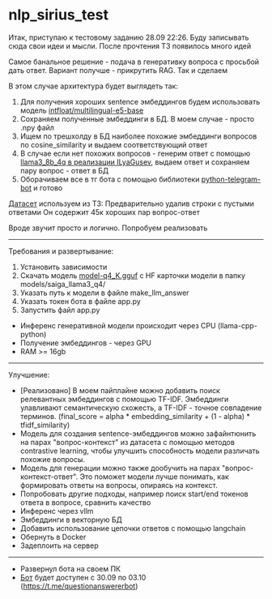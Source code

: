 # nlp_sirius_test

Итак, приступаю к тестовому заданию 28.09 22:26. Буду записывать сюда свои идеи и мысли. После прочтения ТЗ появилось много идей

Самое банальное решение - подача в генеративку вопроса с просьбой дать ответ. Вариант получше - прикрутить RAG. Так и сделаем

В этом случае архитектура будет выглядеть так:
1. Для получения хороших sentence эмбеддингов будем использовать модель [intfloat/multilingual-e5-base](https://huggingface.co/intfloat/multilingual-e5-base)
2. Сохраняем полученные эмбеддинги в БД. В моем случае - просто .npy файл
3. Ищем по трешхолду в БД наиболее похожие эмбеддинги вопросов по cosine_similarity и выдаем соответствующий ответ
4. В случае если нет похожих вопросов - генерим ответ с помощью [llama3_8b_4q в реализации ILyaGusev](https://huggingface.co/IlyaGusev/saiga_llama3_8b), выдаем ответ и сохраняем пару вопрос - ответ в БД
5. Оборачиваем все в тг бота с помощью библиотеки [python-telegram-bot](https://docs.python-telegram-bot.org/en/stable/index.html) и готово


[Датасет](https://huggingface.co/datasets/kuznetsoffandrey/sberquad) используем из ТЗ:
Предварительно удалив строки с пустыми ответами
Он содержит 45к хороших пар вопрос-ответ

Вроде звучит просто и логично. Попробуем реализовать
___
Требования и развертывание:
1. Установить зависимости
2. Скачать модель [model-q4_K.gguf]((https://huggingface.co/IlyaGusev/saiga_llama3_8b_gguf/tree/main)) с HF карточки модели в папку models/saiga_llama3_q4/
2. Указать путь к модели в файле make_llm_answer
3. Указать токен бота в файле app.py
4. Запустить файл app.py

* Инференс генеративной модели происходит через CPU (llama-cpp-python)
* Получение эмбеддингов - через GPU
* RAM >= 16gb
___
Улучшение:
* [Реализовано] В моем пайплайне можно добавить поиск релевантных эмбеддингов с помощью TF-IDF. Эмбеддинги улавливают семантическую схожесть, а TF-IDF - точное совпадение терминов. (final_score = alpha * embedding_similarity + (1 - alpha) * tfidf_similarity)
* Модель для создания sentence-эмбеддингов можно зафайнтюнить на парах "вопрос-контекст" из датасета с помощью методов contrastive learning, чтобы улучшить способность модели различать похожие вопросы.
* Модель для генерации можно также дообучить на парах "вопрос-контекст-ответ". Это поможет модели лучше понимать, как формировать ответы на вопросы, опираясь на контекст.
* Попробовать другие подходы, например поиск start/end токенов ответа в вопросе, сравнить качество
* Инференс через vllm
* Эмбеддинги в векторную БД
* Добавить использование цепочки ответов с помощью langchain
* Обернуть в Docker
* Задеплоить на сервер

___
* Развернул бота на своем ПК
* [Бот](https://t.me/questionanswererbot) будет доступен с 30.09 по 03.10 (https://t.me/questionanswererbot)